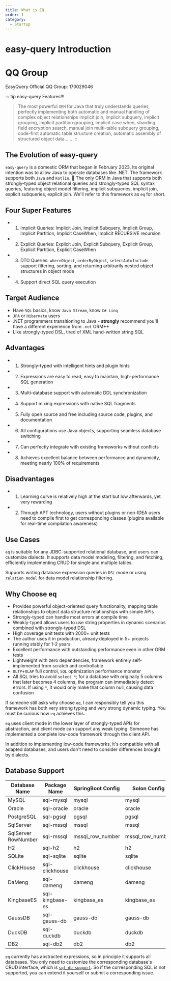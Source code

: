 ```yaml
---
title: What is EQ
order: 1
category:
  - Startup
---
```


# easy-query Introduction


# QQ Group
EasyQuery Official QQ Group: 170029046

::: tip easy-query Features!!!
> The most powerful `ORM` for Java that truly understands queries, perfectly implementing both automatic and manual handling of complex object relationships
> Implicit join, implicit subquery, implicit grouping, implicit partition grouping, implicit case when, sharding, field encryption search, manual join multi-table subquery grouping, code-first automatic table structure creation, automatic assembly of structured object data......
:::

## The Evolution of easy-query
`easy-query` is a domestic ORM that began in February 2023. Its original intention was to allow Java to operate databases like .NET. The framework supports both `Java` and `Kotlin`. 🚀 The only ORM in Java that supports both strongly-typed object relational queries and strongly-typed SQL syntax queries, featuring object model filtering, implicit subqueries, implicit join, explicit subqueries, explicit join. We'll refer to this framework as `eq` for short.

## Four Super Features
- 1. Implicit Queries: Implicit Join, Implicit Subquery, Implicit Group, Implicit Partition, Implicit CaseWhen, Implicit RECURSIVE recursion
- 2. Explicit Queries: Explicit Join, Explicit Subquery, Explicit Group, Explicit Partition, Explicit CaseWhen
- 3. DTO Queries: `whereObject`, `orderByObject`, `selectAutoInclude` support filtering, sorting, and returning arbitrarily nested object structures in object mode
- 4. Support direct SQL query execution


## Target Audience
- Have `SQL` basics, know `Java Stream`, know `C# Linq`
- `JPA` or `Hibernate` users
- .NET programmers transitioning to Java - **strongly** recommend you'll have a different experience from `.net` ORM++
- Like strongly-typed DSL, tired of XML hand-written string SQL

## Advantages
- 1. Strongly-typed with intelligent hints and plugin hints
- 2. Expressions are easy to read, easy to maintain, high-performance SQL generation
- 3. Multi-database support with automatic DDL synchronization
- 4. Support mixing expressions with native SQL fragments
- 5. Fully open source and free including source code, plugins, and documentation
- 6. All configurations use Java objects, supporting seamless database switching
- 7. Can perfectly integrate with existing frameworks without conflicts
- 8. Achieves excellent balance between performance and dynamicity, meeting nearly 100% of requirements


## Disadvantages
- 1. Learning curve is relatively high at the start but low afterwards, yet very rewarding
- 2. Through APT technology, users without plugins or non-IDEA users need to compile first to get corresponding classes (plugins available for real-time compilation awareness)

## Use Cases
`eq` is suitable for any JDBC-supported relational database, and users can customize dialects. It supports data model modeling, filtering, and fetching, efficiently implementing CRUD for single and multiple tables.

Supports writing database expression queries in `DSL` mode or using `relation model` for data model relationship filtering.

## Why Choose eq
- Provides powerful object-oriented query functionality, mapping table relationships to object data structure relationships with simple APIs
- Strongly-typed can handle most errors at compile time
- Weakly-typed allows users to use string properties in dynamic scenarios combined with strongly-typed DSL
- High coverage unit tests with 2000+ unit tests
- The author uses it in production, already deployed in 5+ projects running stably for 1-2 years
- Excellent performance with outstanding performance even in other ORM tests
- Lightweight with zero dependencies, framework entirely self-implemented from scratch and controllable
- `OLTP`+`OLAP` full control, `SQL` optimization performance monster
- All SQL tries to avoid `select *`; for a database with originally 5 columns that later becomes 4 columns, the program can immediately detect errors. If using `*`, it would only make that column null, causing data confusion

If someone still asks why choose `eq`, I can responsibly tell you this framework has both very strong typing and very strong dynamic typing. You must be curious how `eq` achieves this.

`eq` uses client mode in the lower layer of strongly-typed APIs for abstraction, and client mode can support any weak typing. Someone has implemented a complete low-code framework through the client API.

In addition to implementing low-code frameworks, it's compatible with all adapted databases, and users don't need to consider differences brought by dialects.

## Database Support


| Database Name          | Package Name    | SpringBoot Config   | Solon Config        |
| ---------------------- | --------------- | ------------------- | ------------------- |
| MySQL                  | sql-mysql       | mysql               | mysql               |
| Oracle                 | sql-oracle      | oracle              | oracle              |
| PostgreSQL             | sql-pgsql       | pgsql               | pgsql               |
| SqlServer              | sql-mssql       | mssql               | mssql               |
| SqlServer RowNumber    | sql-mssql       | mssql_row_number    | mssql_row_number    |
| H2                     | sql-h2          | h2                  | h2                  |
| SQLite                 | sql-sqlite      | sqlite              | sqlite              |
| ClickHouse             | sql-clickhouse  | clickhouse          | clickhouse          |
| DaMeng                 | sql-dameng      | dameng              | dameng              |
| KingbaseES             | sql-kingbase-es | kingbase_es         | kingbase_es         |
| GaussDB                | sql-gauss-db    | gauss-db            | gauss-db            |
| DuckDB                 | sql-duckdb      | duckdb              | duckdb              |
| DB2                    | sql-db2         | db2                 | db2                 |

`eq` currently has abstracted expressions, so in principle it supports all databases. You only need to customize the corresponding database's CRUD interface, which is [`sql-db-support`](https://github.com/xuejmnet/easy-query/tree/main/sql-db-support). So if the corresponding SQL is not supported, you can extend it yourself or submit a corresponding issue.

